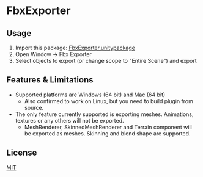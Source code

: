 # FbxExporter

## Usage
1. Import this package: [FbxExporter.unitypackage](https://github.com/unity3d-jp/FbxExporter/releases/download/20170718/FbxExporter.unitypackage)
2. Open Window -> Fbx Exporter
3. Select objects to export (or change scope to "Entire Scene") and export

## Features & Limitations
- Supported platforms are Windows (64 bit) and Mac (64 bit)
  - Also confirmed to work on Linux, but you need to build plugin from source.
- The only feature currently supported is exporting meshes. Animations, textures or any others will not be exported.
  - MeshRenderer, SkinnedMeshRenderer and Terrain component will be exported as meshes. Skinning and blend shape are supported.

## License
[MIT](LICENSE.txt)